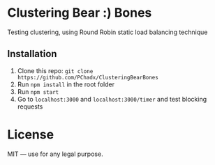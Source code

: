 # Clustering Bear :) Bones 
Testing clustering, using Round Robin static load balancing technique 

## Installation

1. Clone this repo: `git clone https://github.com/PChadx/ClusteringBearBones`
2. Run `npm install` in the root folder
3. Run `npm start`
4. Go to `localhost:3000` and `localhost:3000/timer` and test blocking requests

# License

MIT — use for any legal purpose.